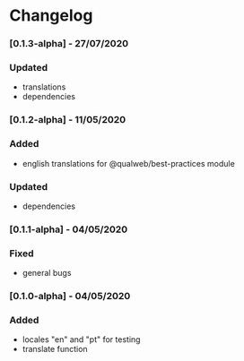 # Changelog

### [0.1.3-alpha] - 27/07/2020

### Updated

- translations
- dependencies

### [0.1.2-alpha] - 11/05/2020

### Added

- english translations for @qualweb/best-practices module

### Updated

- dependencies

### [0.1.1-alpha] - 04/05/2020

### Fixed

- general bugs

### [0.1.0-alpha] - 04/05/2020

### Added

- locales "en" and "pt" for testing
- translate function
